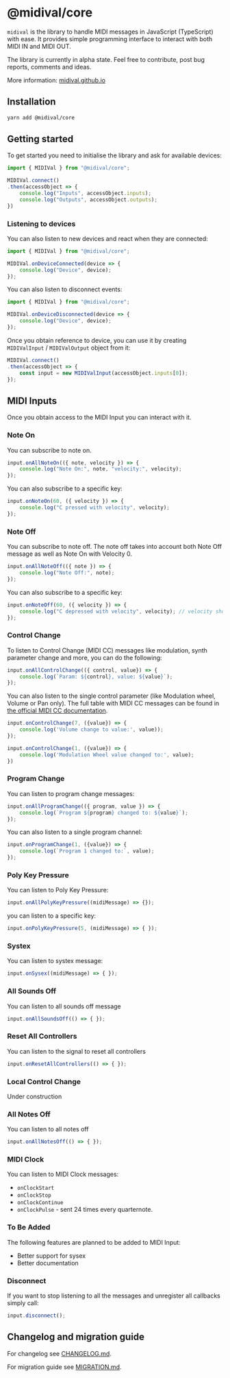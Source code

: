 # @midival/core

`midival` is the library to handle MIDI messages in JavaScript (TypeScript) with ease. It provides simple programming interface to interact with both MIDI IN and MIDI OUT.

The library is currently in alpha state. Feel free to contribute, post bug reports, comments and ideas.

More information: [midival.github.io](https://midival.github.io)

## Installation
```bash
yarn add @midival/core
```

## Getting started
To get started you need to initialise the library and ask for available devices:

```javascript
import { MIDIVal } from "@midival/core";

MIDIVal.connect()
.then(accessObject => {
    console.log("Inputs", accessObject.inputs);
    console.log("Outputs", accessObject.outputs);
})
```

### Listening to devices
You can also listen to new devices and react when they are connected:

```javascript
import { MIDIVal } from "@midival/core";

MIDIVal.onDeviceConnected(device => {
    console.log("Device", device);
});
```

You can also listen to disconnect events:

```javascript
import { MIDIVal } from "@midival/core";

MIDIVal.onDeviceDisconnected(device => {
    console.log("Device", device);
});
```

Once you obtain reference to device, you can use it by creating `MIDIValInput` / `MIDIValOutput` object from it:

```javascript
MIDIVal.connect()
.then(accessObject => {
    const input = new MIDIValInput(accessObject.inputs[0]);
});
```

## MIDI Inputs
Once you obtain access to the MIDI Input you can interact with it.

### Note On
You can subscribe to note on.

```javascript
input.onAllNoteOn(({ note, velocity }) => {
    console.log("Note On:", note, "velocity:", velocity);
});
```

You can also subscribe to a specific key:

```javascript
input.onNoteOn(60, ({ velocity }) => {
    console.log("C pressed with velocity", velocity);
});
```

### Note Off

You can subscribe to note off. The note off takes into account both Note Off message as well as Note On with Velocity 0.

```javascript
input.onAllNoteOff(({ note }) => {
    console.log("Note Off:", note);
});
```

You can also subscribe to a specific key:
```javascript
input.onNoteOff(60, ({ velocity }) => {
    console.log("C depressed with velocity", velocity); // velocity should be 0.
});
```

### Control Change

To listen to Control Change (MIDI CC) messages like modulation, synth parameter change and more, you can do the following:

```javascript
input.onAllControlChange(({ control, value}) => {
    console.log(`Param: ${control}, value: ${value}`);
});
```

You can also listen to the single control parameter (like Modulation wheel, Volume or Pan only). The full table with MIDI CC messages can be found in [the official MIDI CC documentation](https://www.midi.org/specifications-old/item/table-3-control-change-messages-data-bytes-2). 

```javascript
input.onControlChange(7, ({value}) => {
    console.log('Volume change to value:', value));
});

input.onControlChange(1, ({value}) => {
    console.log('Modulation Wheel value changed to:', value);
})
```

### Program Change

You can listen to program change messages:

```javascript
input.onAllProgramChange(({ program, value }) => {
    console.log(`Program ${program} changed to: ${value}`);
});
```

You can also listen to a single program channel:

```javascript
input.onProgramChange(1, ({value}) => {
    console.log(`Program 1 changed to:`, value);
});
```

### Poly Key Pressure

You can listen to Poly Key Pressure:

```javascript
input.onAllPolyKeyPressure((midiMessage) => {});
```

you can listen to a specific key:

```javascript
input.onPolyKeyPressure(5, (midiMessage) => { });
```

### Systex

You can listen to systex message:

```javascript
input.onSysex((midiMessage) => { });
```

### All Sounds Off

You can listen to all sounds off message

```javascript
input.onAllSoundsOff(() => { });
```

### Reset All Controllers

You can listen to the signal to reset all controllers

```javascript
input.onResetAllControllers(() => { });
```

### Local Control Change

Under construction

### All Notes Off

You can listen to all notes off

```javascript
input.onAllNotesOff(() => { });
```

### MIDI Clock
You can listen to MIDI Clock messages:
- `onClockStart`
- `onClockStop`
- `onClockContinue`
- `onClockPulse` - sent 24 times every quarternote.

### To Be Added
The following features are planned to be added to MIDI Input:
- Better support for sysex
- Better documentation

### Disconnect

If you want to stop listening to all the messages and unregister all callbacks simply call:

```javascript
input.disconnect();
```

## Changelog and migration guide

For changelog see [CHANGELOG.md](./CHANGELOG.md).

For migration guide see [MIGRATION.md](./MIGRATION.md).
